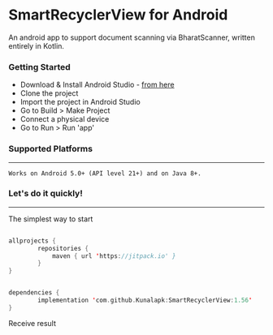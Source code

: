 # SmartRecyclerView for Android
An android app to support document scanning via BharatScanner, written entirely in Kotlin.

### Getting Started

- Download & Install Android Studio - [from here](https://developer.android.com/studio/)
- Clone the project
- Import the project in Android Studio
- Go to Build > Make Project
- Connect a physical device
- Go to Run > Run 'app'

### Supported Platforms
-----------------------
```
Works on Android 5.0+ (API level 21+) and on Java 8+.
```

### Let's do it quickly!
---------------------------
The simplest way to start

```kotlin

allprojects {
		repositories {
			maven { url 'https://jitpack.io' }
		}
}


dependencies {
		implementation 'com.github.Kunalapk:SmartRecyclerView:1.56'
}
```

Receive result

```kotlin


```
